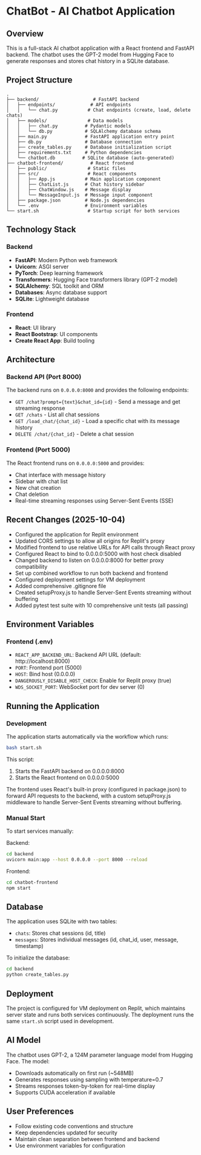 # ChatBot - AI Chatbot Application

## Overview
This is a full-stack AI chatbot application with a React frontend and FastAPI backend. The chatbot uses the GPT-2 model from Hugging Face to generate responses and stores chat history in a SQLite database.

## Project Structure
```
.
├── backend/                    # FastAPI backend
│   ├── endpoints/             # API endpoints
│   │   └── chat.py           # Chat endpoints (create, load, delete chats)
│   ├── models/               # Data models
│   │   ├── chat.py          # Pydantic models
│   │   └── db.py            # SQLAlchemy database schema
│   ├── main.py              # FastAPI application entry point
│   ├── db.py                # Database connection
│   ├── create_tables.py     # Database initialization script
│   ├── requirements.txt     # Python dependencies
│   └── chatbot.db          # SQLite database (auto-generated)
├── chatbot-frontend/          # React frontend
│   ├── public/               # Static files
│   ├── src/                  # React components
│   │   ├── App.js           # Main application component
│   │   ├── ChatList.js      # Chat history sidebar
│   │   ├── ChatWindow.js    # Message display
│   │   └── MessageInput.js  # Message input component
│   ├── package.json         # Node.js dependencies
│   └── .env                 # Environment variables
└── start.sh                  # Startup script for both services

```

## Technology Stack

### Backend
- **FastAPI**: Modern Python web framework
- **Uvicorn**: ASGI server
- **PyTorch**: Deep learning framework
- **Transformers**: Hugging Face transformers library (GPT-2 model)
- **SQLAlchemy**: SQL toolkit and ORM
- **Databases**: Async database support
- **SQLite**: Lightweight database

### Frontend
- **React**: UI library
- **React Bootstrap**: UI components
- **Create React App**: Build tooling

## Architecture

### Backend API (Port 8000)
The backend runs on `0.0.0.0:8000` and provides the following endpoints:
- `GET /chat?prompt={text}&chat_id={id}` - Send a message and get streaming response
- `GET /chats` - List all chat sessions
- `GET /load_chat/{chat_id}` - Load a specific chat with its message history
- `DELETE /chat/{chat_id}` - Delete a chat session

### Frontend (Port 5000)
The React frontend runs on `0.0.0.0:5000` and provides:
- Chat interface with message history
- Sidebar with chat list
- New chat creation
- Chat deletion
- Real-time streaming responses using Server-Sent Events (SSE)

## Recent Changes (2025-10-04)
- Configured the application for Replit environment
- Updated CORS settings to allow all origins for Replit's proxy
- Modified frontend to use relative URLs for API calls through React proxy
- Configured React to bind to 0.0.0.0:5000 with host check disabled
- Changed backend to listen on 0.0.0.0:8000 for better proxy compatibility
- Set up combined workflow to run both backend and frontend
- Configured deployment settings for VM deployment
- Added comprehensive .gitignore file
- Created setupProxy.js to handle Server-Sent Events streaming without buffering
- Added pytest test suite with 10 comprehensive unit tests (all passing)

## Environment Variables

### Frontend (.env)
- `REACT_APP_BACKEND_URL`: Backend API URL (default: http://localhost:8000)
- `PORT`: Frontend port (5000)
- `HOST`: Bind host (0.0.0.0)
- `DANGEROUSLY_DISABLE_HOST_CHECK`: Enable for Replit proxy (true)
- `WDS_SOCKET_PORT`: WebSocket port for dev server (0)

## Running the Application

### Development
The application starts automatically via the workflow which runs:
```bash
bash start.sh
```

This script:
1. Starts the FastAPI backend on 0.0.0.0:8000
2. Starts the React frontend on 0.0.0.0:5000

The frontend uses React's built-in proxy (configured in package.json) to forward API requests to the backend, with a custom setupProxy.js middleware to handle Server-Sent Events streaming without buffering.

### Manual Start
To start services manually:

Backend:
```bash
cd backend
uvicorn main:app --host 0.0.0.0 --port 8000 --reload
```

Frontend:
```bash
cd chatbot-frontend
npm start
```

## Database
The application uses SQLite with two tables:
- `chats`: Stores chat sessions (id, title)
- `messages`: Stores individual messages (id, chat_id, user, message, timestamp)

To initialize the database:
```bash
cd backend
python create_tables.py
```

## Deployment
The project is configured for VM deployment on Replit, which maintains server state and runs both services continuously. The deployment runs the same `start.sh` script used in development.

## AI Model
The chatbot uses GPT-2, a 124M parameter language model from Hugging Face. The model:
- Downloads automatically on first run (~548MB)
- Generates responses using sampling with temperature=0.7
- Streams responses token-by-token for real-time display
- Supports CUDA acceleration if available

## User Preferences
- Follow existing code conventions and structure
- Keep dependencies updated for security
- Maintain clean separation between frontend and backend
- Use environment variables for configuration
